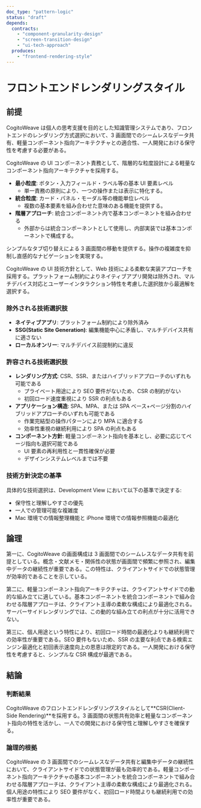 ```yaml
---
doc_type: "pattern-logic"
status: "draft"
depends:
  contracts:
    - "component-granularity-design"
    - "screen-transition-design"
    - "ui-tech-approach"
  produces:
    - "frontend-rendering-style"
---
```


# フロントエンドレンダリングスタイル

## 前提

CogitoWeave は個人の思考支援を目的とした知識管理システムであり、フロントエンドのレンダリング方式選択において、3 画面間でのシームレスなデータ共有、軽量コンポーネント指向アーキテクチャとの適合性、一人開発における保守性を考慮する必要がある。

<!-- PREMISE_BEGIN: component-granularity-design -->

CogitoWeave の UI コンポーネント責務として、階層的な粒度設計による軽量なコンポーネント指向アーキテクチャを採用する。

- **最小粒度**: ボタン・入力フィールド・ラベル等の基本 UI 要素レベル
  - 単一責務の原則により、一つの操作または表示に特化する。
- **統合粒度**: カード・パネル・モーダル等の機能単位レベル
  - 複数の基本要素を組み合わせた意味のある機能を提供する。
- **階層アプローチ**: 統合コンポーネント内で基本コンポーネントを組み合わせる
  - 外部からは統合コンポーネントとして使用し、内部実装では基本コンポーネントで構成する。

<!-- PREMISE_END: component-granularity-design -->

<!-- PREMISE_BEGIN: screen-transition-design -->

シンプルなタブ切り替えによる 3 画面間の移動を提供する。操作の複雑度を抑制し直感的なナビゲーションを実現する。

<!-- PREMISE_END: screen-transition-design -->

<!-- PREMISE_BEGIN: ui-tech-approach -->

CogitoWeave の UI 技術方針として、Web 技術による柔軟な実装アプローチを採用する。プラットフォーム制約によりネイティブアプリ開発は除外され、マルチデバイス対応とユーザーインタラクション特性を考慮した選択肢から最適解を選択する。

### 除外される技術選択肢

- **ネイティブアプリ**: プラットフォーム制約により除外済み
- **SSG(Static Site Generation)**: 編集機能中心に矛盾し、マルチデバイス共有に適さない
- **ローカルオンリー**: マルチデバイス前提制約に違反

### 許容される技術選択肢

- **レンダリング方式**: CSR、SSR、またはハイブリッドアプローチのいずれも可能である
  - プライベート用途により SEO 要件がないため、CSR の制約がない
  - 初回ロード速度重視により SSR の利点もある
- **アプリケーション構造**: SPA、MPA、または SPA ベース+ページ分割のハイブリッドアプローチのいずれも可能である
  - 作業完結型の操作パターンにより MPA に適合する
  - 効率性重視の継続利用により SPA の利点もある
- **コンポーネント方針**: 軽量コンポーネント指向を基本とし、必要に応じてページ指向も選択可能である
  - UI 要素の再利用性と一貫性確保が必要
  - デザインシステムレベルまでは不要

### 技術方針決定の基準

具体的な技術選択は、Development View において以下の基準で決定する:

- 保守性と理解しやすさの優先
- 一人での管理可能な複雑度
- Mac 環境での情報整理機能と iPhone 環境での情報参照機能の最適化

<!-- PREMISE_END: ui-tech-approach -->

## 論理

第一に、CogitoWeave の画面構成は 3 画面間でのシームレスなデータ共有を前提としている。概念・文献メモ・関係性の状態が画面間で頻繁に参照され、編集中データの継続性が重要である。この特性は、クライアントサイドでの状態管理が効率的であることを示している。

第二に、軽量コンポーネント指向アーキテクチャは、クライアントサイドでの動的な組み立てに適している。基本コンポーネントを統合コンポーネントで組み合わせる階層アプローチは、クライアント主導の柔軟な構成により最適化される。サーバーサイドレンダリングでは、この動的な組み立ての利点が十分に活用できない。

第三に、個人用途という特性により、初回ロード時間の最適化よりも継続利用での効率性が重要である。SEO 要件もないため、SSR の主要な利点である検索エンジン最適化と初回表示速度向上の恩恵は限定的である。一人開発における保守性を考慮すると、シンプルな CSR 構成が最適である。

## 結論

### 判断結果

<!-- GLOBAL_CONCLUSION_BEGIN: frontend-rendering-style -->

CogitoWeave のフロントエンドレンダリングスタイルとして**CSR(Client-Side Rendering)**を採用する。3 画面間の状態共有効率と軽量なコンポーネント指向の特性を活かし、一人での開発における保守性と理解しやすさを確保する。

<!-- GLOBAL_CONCLUSION_END: frontend-rendering-style -->

### 論理的根拠

CogitoWeave の 3 画面間でのシームレスなデータ共有と編集中データの継続性において、クライアントサイドでの状態管理が最も効率的である。軽量コンポーネント指向アーキテクチャの基本コンポーネントを統合コンポーネントで組み合わせる階層アプローチは、クライアント主導の柔軟な構成により最適化される。個人用途の特性により SEO 要件がなく、初回ロード時間よりも継続利用での効率性が重要である。
